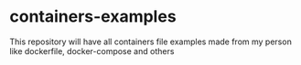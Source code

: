 # containers-examples
This repository will have all containers file examples made from my person like dockerfile, docker-compose and others
